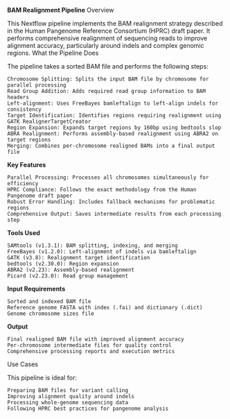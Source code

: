 **BAM Realignment Pipeline**
Overview

This Nextflow pipeline implements the BAM realignment strategy described in the Human Pangenome Reference Consortium (HPRC) draft paper. It performs comprehensive realignment of sequencing reads to improve alignment accuracy, particularly around indels and complex genomic regions.
What the Pipeline Does

The pipeline takes a sorted BAM file and performs the following steps:

    Chromosome Splitting: Splits the input BAM file by chromosome for parallel processing
    Read Group Addition: Adds required read group information to BAM headers
    Left-alignment: Uses FreeBayes bamleftalign to left-align indels for consistency
    Target Identification: Identifies regions requiring realignment using GATK RealignerTargetCreator
    Region Expansion: Expands target regions by 160bp using bedtools slop
    ABRA Realignment: Performs assembly-based realignment using ABRA2 on target regions
    Merging: Combines per-chromosome realigned BAMs into a final output file

**Key Features**

    Parallel Processing: Processes all chromosomes simultaneously for efficiency
    HPRC Compliance: Follows the exact methodology from the Human Pangenome draft paper
    Robust Error Handling: Includes fallback mechanisms for problematic regions
    Comprehensive Output: Saves intermediate results from each processing step

**Tools Used**

    SAMtools (v1.3.1): BAM splitting, indexing, and merging
    FreeBayes (v1.2.0): Left-alignment of indels via bamleftalign
    GATK (v3.8): Realignment target identification
    bedtools (v2.30.0): Region expansion
    ABRA2 (v2.23): Assembly-based realignment
    Picard (v2.23.0): Read group management

**Input Requirements**

    Sorted and indexed BAM file
    Reference genome FASTA with index (.fai) and dictionary (.dict)
    Genome chromosome sizes file

**Output**

    Final realigned BAM file with improved alignment accuracy
    Per-chromosome intermediate files for quality control
    Comprehensive processing reports and execution metrics

Use Cases

This pipeline is ideal for:

    Preparing BAM files for variant calling
    Improving alignment quality around indels
    Processing whole-genome sequencing data
    Following HPRC best practices for pangenome analysis
